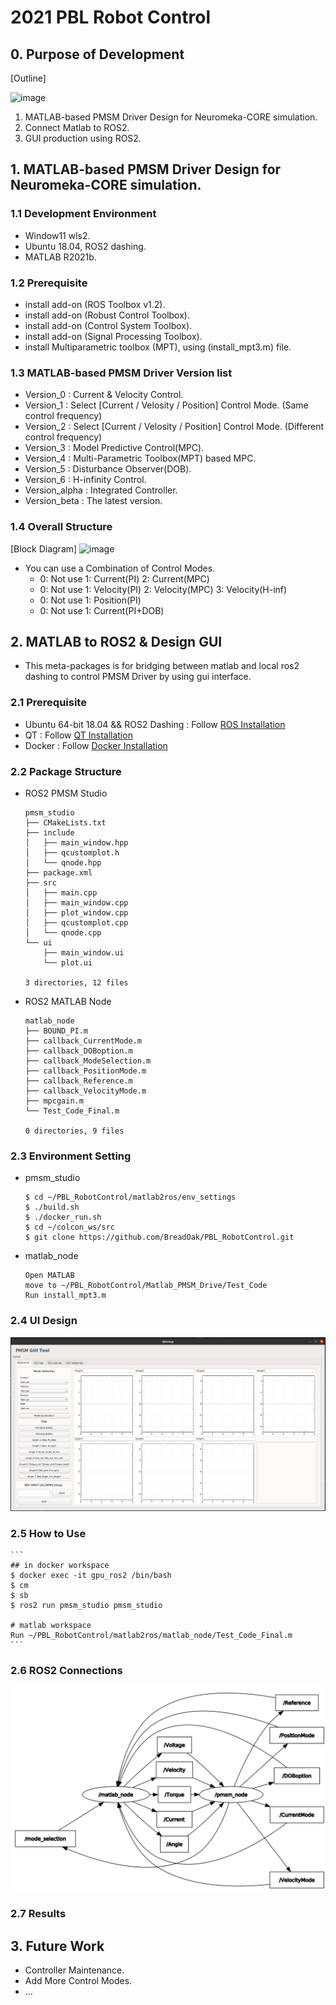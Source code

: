 # 2021 PBL Robot Control

## 0. Purpose of Development

[Outline]

![image](https://user-images.githubusercontent.com/75024315/146764699-65282edc-9c5c-496c-8166-ad33a24b3e72.png)

  1. MATLAB-based PMSM Driver Design for Neuromeka-CORE simulation.
  2. Connect Matlab to ROS2.
  3. GUI production using ROS2.

## 1. MATLAB-based PMSM Driver Design for Neuromeka-CORE simulation.
### 1.1 Development Environment
  - Window11 wls2.
  - Ubuntu 18.04, ROS2 dashing.
  - MATLAB R2021b.
  
### 1.2 Prerequisite
  - install add-on (ROS Toolbox v1.2).
  - install add-on (Robust Control Toolbox).
  - install add-on (Control System Toolbox).
  - install add-on (Signal Processing Toolbox).
  - install Multiparametric toolbox (MPT), using (install_mpt3.m) file.

### 1.3 MATLAB-based PMSM Driver Version list
  - Version_0 : Current & Velocity Control.
  - Version_1 : Select [Current / Velosity / Position] Control Mode. (Same control frequency)
  - Version_2 : Select [Current / Velosity / Position] Control Mode. (Different control frequency)
  - Version_3 : Model Predictive Control(MPC).
  - Version_4 : Multi-Parametric Toolbox(MPT) based MPC.
  - Version_5 : Disturbance Observer(DOB).
  - Version_6 : H-infinity Control. 
  - Version_alpha : Integrated Controller.
  - Version_beta : The latest version.

### 1.4 Overall Structure

[Block Diagram]
![image](https://user-images.githubusercontent.com/75024315/146320252-668cc404-c65a-4717-9e4b-b3a94f3cee56.png)

- You can use a Combination of Control Modes.
  - 0: Not use      1: Current(PI)   2: Current(MPC)      
  - 0: Not use      1: Velocity(PI)  2: Velocity(MPC) 3: Velocity(H-inf)    
  - 0: Not use      1: Position(PI)      
  - 0: Not use      1: Current(PI+DOB)

## 2. MATLAB to ROS2 & Design GUI
  - This meta-packages is for bridging between matlab and local ros2 dashing to control PMSM Driver by using gui interface.
  
### 2.1 Prerequisite
  - Ubuntu 64-bit 18.04 && ROS2 Dashing : Follow [ROS Installation](https://docs.ros.org/en/dashing/Installation.html)
  - QT : Follow [QT Installation](https://ros-qtc-plugin.readthedocs.io/en/latest/_source/How-to-Install-Users.html)
  - Docker : Follow [Docker Installation](https://docs.docker.com/engine/install/ubuntu/)

### 2.2 Package Structure
  - ROS2 PMSM Studio
    ```
    pmsm_studio
    ├── CMakeLists.txt
    ├── include
    │   ├── main_window.hpp
    │   ├── qcustomplot.h
    │   └── qnode.hpp
    ├── package.xml
    ├── src
    │   ├── main.cpp
    │   ├── main_window.cpp
    │   ├── plot_window.cpp
    │   ├── qcustomplot.cpp
    │   └── qnode.cpp
    └── ui
        ├── main_window.ui
        └── plot.ui

    3 directories, 12 files
    ```
  - ROS2 MATLAB Node
    ```
    matlab_node
    ├── BOUND_PI.m
    ├── callback_CurrentMode.m
    ├── callback_DOBoption.m
    ├── callback_ModeSelection.m
    ├── callback_PositionMode.m
    ├── callback_Reference.m
    ├── callback_VelocityMode.m
    ├── mpcgain.m
    └── Test_Code_Final.m

    0 directories, 9 files
    ```
    
### 2.3 Environment Setting
  - pmsm_studio
    ```
    $ cd ~/PBL_RobotControl/matlab2ros/env_settings
    $ ./build.sh
    $ ./docker_run.sh
    $ cd ~/colcon_ws/src
    $ git clone https://github.com/BreadOak/PBL_RobotControl.git 
    ```
  - matlab_node
    ```
    Open MATLAB
    move to ~/PBL_RobotControl/Matlab_PMSM_Drive/Test_Code
    Run install_mpt3.m
    ```
    
### 2.4 UI Design
![ui_design](./matlab2ros/imgs/ui_design.png)

### 2.5 How to Use
    ```
    ## in docker workspace
    $ docker exec -it gpu_ros2 /bin/bash
    $ cm
    $ sb
    $ ros2 run pmsm_studio pmsm_studio

    # matlab workspace
    Run ~/PBL_RobotControl/matlab2ros/matlab_node/Test_Code_Final.m
    ```

### 2.6 ROS2 Connections
<center><img src="./matlab2ros/imgs/rosgraph.png" width="500"></center>

### 2.7 Results

## 3. Future Work
  - Controller Maintenance.
  - Add More Control Modes.
  - ...
